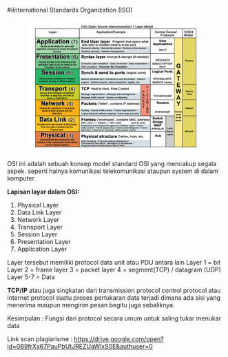 #iInternational Standards Organization (ISO)

<p align="center">
  <img src="/img/abs.jpg" width="400px">
</p>


OSI ini adalah sebuah konsep model standard OSI yang mencakup segala aspek. seperti halnya komunikasi telekomunikasi ataupun system di dalam komputer.

**Lapisan layar dalam OSI:**
1. Physical Layer 
2. Data Link Layer
3. Network Layer 
4. Transport Layer 
5. Session Layer 
6. Presentation Layer 
7. Application Layer 

Layer tersebut memiliki protocol data unit atau PDU antara lain
Layer 1 = bit
Layer 2 = frame
layer 3 = packet
layer 4 = segment(TCP) / datagram (UDP)
Layer 5-7 = Data

**TCP/IP** atau juga singkatan dari transmission protocol control protocol atau internet protocol suatu proses pertukaran data terjadi dimana ada sisi yang menerima maupun mengirim pesan begitu juga sebaliknya.

Kesimpulan : Fungsi dari protocol secara umum untuk saling tukar menukar data

Link scan plagiarisme : https://drive.google.com/open?id=0B9frXx67PauPbUtJREZUaWlxS0E&authuser=0
